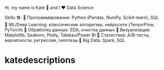 Hi, my name is Kate 👋 and I ❤️ Data Science

Skills 🛠️:
🔹 Программирование: Python (Pandas, NumPy, Scikit-learn), SQL
🔹 ML/Deep Learning: классические алгоритмы, нейросети (TensorFlow, PyTorch)
🔹 Обработка данных: EDA, очистка данных
🔹 Визуализация: Matplotlib, Seaborn, Plotly, Tableau/Power BI
🔹 Статистика: A/B-тесты, вероятности, регрессия, гипотезы
🔹 Big Data: Spark, SQL

# katedescriptions
